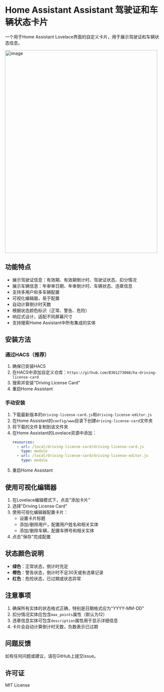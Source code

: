# Home Assistant Assistant 驾驶证和车辆状态卡片

一个用于Home Assistant Lovelace界面的自定义卡片，用于展示驾驶证和车辆状态信息。

<img width="497" height="663" alt="image" src="https://github.com/user-attachments/assets/26e1a179-c850-41de-b9d3-568bf2cf96da" />



## 功能特点

- 展示驾驶证信息：有效期、有效期倒计时、驾驶证状态、扣分情况
- 展示车辆信息：年审审日期、年审倒计时、车辆状态、违章信息
- 支持多用户和多车辆配置
- 可视化编辑器，易于配置
- 自动计算倒计时天数
- 根据状态颜色标识（正常、警告、危险）
- 响应式设计，适配不同屏幕尺寸
- 支持搜索Home Assistant中所有集成的实体


## 安装方法

### 通过HACS（推荐）

1. 确保已安装HACS
2. 在HACS中添加自定义仓库：`https://github.com/B361273068/ha-driving-license-card`
3. 搜索并安装"Driving License Card"
4. 重启Home Assistant

### 手动安装

1. 下载最新版本的`driving-license-card.js`和`driving-license-editor.js`
2. 在Home Assistant的`config/www`目录下创建`driving-license-card`文件夹
3. 将下载的文件复制到该文件夹
4. 在Home Assistant的Lovelace资源中添加：
   ```yaml
   resources:
     - url: /local/driving-license-card/driving-license-card.js
       type: module
     - url: /local/driving-license-card/driving-license-editor.js
       type: module
   ```
5. 重启Home Assistant


## 使用可视化编辑器

1. 在Lovelace编辑模式下，点击"添加卡片"
2. 选择"Driving License Card"
3. 使用可视化编辑器配置卡片：
   - 设置卡片标题
   - 添加/删除用户，配置用户姓名和相关实体
   - 添加/删除车辆，配置车牌号和相关实体
4. 点击"保存"完成配置

## 状态颜色说明

- **绿色**：正常状态，倒计时充足
- **橙色**：警告状态，倒计时不足30天或有违章记录
- **红色**：危险状态，已过期或状态异常

## 注意事项

1. 确保所有实体的状态格式正确，特别是日期格式应为"YYYY-MM-DD"
2. 扣分情况实体应包含`max_points`属性（默认为12）
3. 违章信息实体可包含`description`属性用于显示详细信息
4. 卡片会自动计算倒计时天数，负数表示已过期

## 问题反馈

如有任何问题或建议，请在GitHub上提交issue。

## 许可证

MIT License
